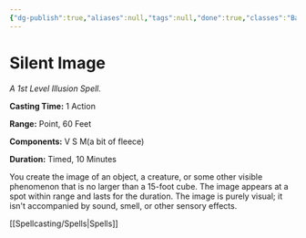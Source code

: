 ```yaml
---
{"dg-publish":true,"aliases":null,"tags":null,"done":true,"classes":"Bard, Sorcerer, Wizard,","spellLevel":1,"school":"Illusion","source":"PHB","permalink":"/spells/silent-image/","dgHomeLink":false,"dgPassFrontmatter":true}
---
```


# Silent Image
*A 1st Level Illusion Spell.*

**Casting Time:** 1 Action

**Range:** Point, 60 Feet

**Components:** V S M(a bit of fleece)

**Duration:** Timed, 10 Minutes

You create the image of an object, a creature, or some other visible phenomenon that is no larger than a 15-foot cube. The image appears at a spot within range and lasts for the duration. The image is purely visual; it isn't accompanied by sound, smell, or other sensory effects.

[[Spellcasting/Spells|Spells]]